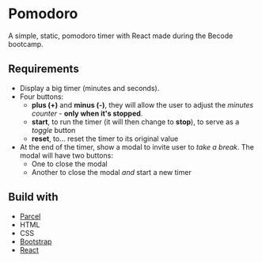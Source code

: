 # Pomodoro
A simple, static, pomodoro timer with React made during the Becode bootcamp.

## Requirements


- Display a big timer (minutes and seconds).
- Four buttons:
  - **plus (+)** and **minus (-)**, they will allow the user to adjust the _minutes counter_ - **only when it's stopped**.
  - **start**, to run the timer (it will then change to **stop**), to serve as a _toggle_ button
  - **reset**, to… reset the timer to its original value
- At the end of the timer, show a modal to invite user to _take a break_. The modal will have two buttons:
  - One to close the modal
  - Another to close the modal _and_ start a new timer


## Build with 

- [Parcel](https://parceljs.org/)
- HTML 
- CSS
- [Bootstrap](https://getbootstrap.com/)
- [React](https://fr.reactjs.org/)